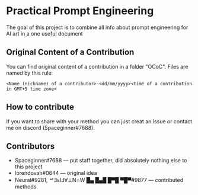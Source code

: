 # Practical Prompt Engineering
The goal of this project is to combine all info about prompt engineering for AI art in a one useful document
## Original Content of a Contribution
You can find original content of a contribution in a folder "OCoC". Files are named by this rule:
```
<Name (nickname) of a contributor>-<dd/mm/yyyy><time of a contribution in GMT+5 time zone>
```
## How to contribute
If you want to share with your method you can just creat an issue or contact me on discord (Spaceginner#7688).
## Contributors
- Spaceginner#7688 — put staff together, did absolutely nothing else to this project
- lorendovah#0644 — original idea
- Neural#9281, ᄅƎᴚIℲ∀⊥N∩W █▄ █▄█ █▀█ ▀█▀#9877 — contributed methods